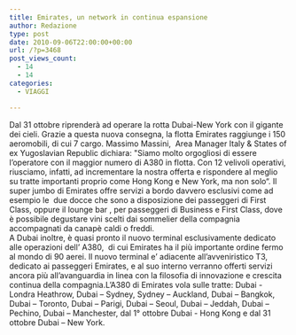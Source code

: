 ```yaml
---
title: Emirates, un network in continua espansione
author: Redazione
type: post
date: 2010-09-06T22:00:00+00:00
url: /?p=3468
post_views_count:
  - 14
  - 14
categories:
  - VIAGGI

---
```

Dal 31 ottobre riprender&agrave; ad operare la rotta Dubai&#45;New York con il gigante dei cieli. Grazie a questa nuova consegna, la flotta Emirates raggiunge i 150 aeromobili, di cui 7 cargo. Massimo Massini,&nbsp; Area Manager Italy & States of ex Yugoslavian Republic dichiara: "Siamo molto orgogliosi di essere l&rsquo;operatore con il maggior numero di A380 in flotta. Con 12 velivoli operativi, riusciamo, infatti, ad incrementare la nostra offerta e rispondere al meglio su tratte importanti proprio come Hong Kong e New York, ma non solo&ldquo;. Il super jumbo di Emirates offre servizi a bordo davvero esclusivi come ad esempio le&nbsp; due docce che sono a disposizione dei passeggeri di First Class, oppure il lounge bar , per passeggeri di Business e First Class, dove &egrave; possibile degustare vini scelti dai sommelier della compagnia accompagnati da canap&egrave; caldi o freddi.  
A Dubai inoltre, &egrave; quasi pronto il nuovo terminal esclusivamente dedicato alle operazioni dell&rsquo; A380,&nbsp; di cui Emirates ha il pi&ugrave; importante ordine fermo al mondo di 90 aerei. Il nuovo terminal e&rsquo; adiacente all&rsquo;avveniristico T3, dedicato ai passeggeri Emirates, e al suo interno verranno offerti servizi ancora pi&ugrave; all&rsquo;avanguardia in linea con la filosofia di innovazione e crescita continua della compagnia.L&rsquo;A380 di Emirates vola sulle tratte: Dubai &#45; Londra Heathrow, Dubai &ndash; Sydney, Sydney&nbsp;&ndash; Auckland, Dubai &ndash; Bangkok, Dubai &ndash; Toronto, Dubai &ndash; Parigi, Dubai &ndash; Seoul, Dubai &ndash; Jeddah, Dubai &ndash; Pechino, Dubai &ndash; Manchester, dal 1&deg; ottobre Dubai &#45; Hong Kong e dal 31 ottobre Dubai &ndash; New York.